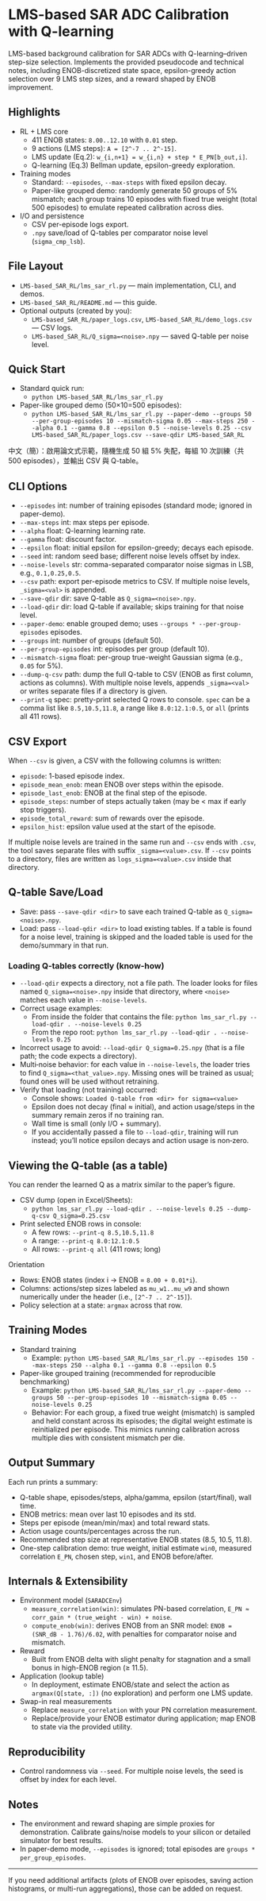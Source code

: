 # LMS-based SAR ADC Calibration with Q-learning

LMS-based background calibration for SAR ADCs with Q-learning–driven step-size selection. Implements the provided pseudocode and technical notes, including ENOB-discretized state space, epsilon-greedy action selection over 9 LMS step sizes, and a reward shaped by ENOB improvement.

## Highlights
- RL + LMS core
  - 411 ENOB states: `8.00..12.10` with `0.01` step.
  - 9 actions (LMS steps): `A = [2^-7 .. 2^-15]`.
  - LMS update (Eq.2): `w_{i,n+1} = w_{i,n} + step * E_PN[b_out,i]`.
  - Q-learning (Eq.3) Bellman update, epsilon-greedy exploration.
- Training modes
  - Standard: `--episodes`, `--max-steps` with fixed epsilon decay.
  - Paper-like grouped demo: randomly generate 50 groups of 5% mismatch; each group trains 10 episodes with fixed true weight (total 500 episodes) to emulate repeated calibration across dies.
- I/O and persistence
  - CSV per-episode logs export.
  - `.npy` save/load of Q-tables per comparator noise level (`sigma_cmp_lsb`).

## File Layout
- `LMS-based_SAR_RL/lms_sar_rl.py` — main implementation, CLI, and demos.
- `LMS-based_SAR_RL/README.md` — this guide.
- Optional outputs (created by you):
  - `LMS-based_SAR_RL/paper_logs.csv`, `LMS-based_SAR_RL/demo_logs.csv` — CSV logs.
  - `LMS-based_SAR_RL/Q_sigma=<noise>.npy` — saved Q-table per noise level.

## Quick Start
- Standard quick run:
  - `python LMS-based_SAR_RL/lms_sar_rl.py`
- Paper-like grouped demo (50×10=500 episodes):
  - `python LMS-based_SAR_RL/lms_sar_rl.py --paper-demo --groups 50 --per-group-episodes 10 --mismatch-sigma 0.05 --max-steps 250 --alpha 0.1 --gamma 0.8 --epsilon 0.5 --noise-levels 0.25 --csv LMS-based_SAR_RL/paper_logs.csv --save-qdir LMS-based_SAR_RL`

中文（簡）：啟用論文式示範，隨機生成 50 組 5% 失配，每組 10 次訓練（共 500 episodes），並輸出 CSV 與 Q-table。

## CLI Options
- `--episodes` int: number of training episodes (standard mode; ignored in paper-demo).
- `--max-steps` int: max steps per episode.
- `--alpha` float: Q-learning learning rate.
- `--gamma` float: discount factor.
- `--epsilon` float: initial epsilon for epsilon-greedy; decays each episode.
- `--seed` int: random seed base; different noise levels offset by index.
- `--noise-levels` str: comma-separated comparator noise sigmas in LSB, e.g., `0.1,0.25,0.5`.
- `--csv` path: export per-episode metrics to CSV. If multiple noise levels, `_sigma=<val>` is appended.
- `--save-qdir` dir: save Q-table as `Q_sigma=<noise>.npy`.
- `--load-qdir` dir: load Q-table if available; skips training for that noise level.
- `--paper-demo`: enable grouped demo; uses `--groups * --per-group-episodes` episodes.
- `--groups` int: number of groups (default 50).
- `--per-group-episodes` int: episodes per group (default 10).
- `--mismatch-sigma` float: per-group true-weight Gaussian sigma (e.g., `0.05` for 5%).
 - `--dump-q-csv` path: dump the full Q-table to CSV (ENOB as first column, actions as columns). With multiple noise levels, appends `_sigma=<val>` or writes separate files if a directory is given.
 - `--print-q` spec: pretty-print selected Q rows to console. `spec` can be a comma list like `8.5,10.5,11.8`, a range like `8.0:12.1:0.5`, or `all` (prints all 411 rows).

## CSV Export
When `--csv` is given, a CSV with the following columns is written:
- `episode`: 1-based episode index.
- `episode_mean_enob`: mean ENOB over steps within the episode.
- `episode_last_enob`: ENOB at the final step of the episode.
- `episode_steps`: number of steps actually taken (may be < max if early stop triggers).
- `episode_total_reward`: sum of rewards over the episode.
- `epsilon_hist`: epsilon value used at the start of the episode.

If multiple noise levels are trained in the same run and `--csv` ends with `.csv`, the tool saves separate files with suffix `_sigma=<value>.csv`. If `--csv` points to a directory, files are written as `logs_sigma=<value>.csv` inside that directory.

## Q-table Save/Load
- Save: pass `--save-qdir <dir>` to save each trained Q-table as `Q_sigma=<noise>.npy`.
- Load: pass `--load-qdir <dir>` to load existing tables. If a table is found for a noise level, training is skipped and the loaded table is used for the demo/summary in that run.

### Loading Q‑tables correctly (know‑how)
- `--load-qdir` expects a directory, not a file path. The loader looks for files named `Q_sigma=<noise>.npy` inside that directory, where `<noise>` matches each value in `--noise-levels`.
- Correct usage examples:
  - From inside the folder that contains the file: `python lms_sar_rl.py --load-qdir . --noise-levels 0.25`
  - From the repo root: `python lms_sar_rl.py --load-qdir . --noise-levels 0.25`
- Incorrect usage to avoid: `--load-qdir Q_sigma=0.25.npy` (that is a file path; the code expects a directory).
- Multi‑noise behavior: for each value in `--noise-levels`, the loader tries to find `Q_sigma=<that_value>.npy`. Missing ones will be trained as usual; found ones will be used without retraining.
- Verify that loading (not training) occurred:
  - Console shows: `Loaded Q-table from <dir> for sigma=<value>`
  - Epsilon does not decay (final ≈ initial), and action usage/steps in the summary remain zeros if no training ran.
  - Wall time is small (only I/O + summary).
  - If you accidentally passed a file to `--load-qdir`, training will run instead; you’ll notice epsilon decays and action usage is non‑zero.

## Viewing the Q‑table (as a table)
You can render the learned Q as a matrix similar to the paper’s figure.

- CSV dump (open in Excel/Sheets):
  - `python lms_sar_rl.py --load-qdir . --noise-levels 0.25 --dump-q-csv Q_sigma=0.25.csv`
- Print selected ENOB rows in console:
  - A few rows: `--print-q 8.5,10.5,11.8`
  - A range: `--print-q 8.0:12.1:0.5`
  - All rows: `--print-q all` (411 rows; long)

Orientation
- Rows: ENOB states (index i → ENOB = `8.00 + 0.01*i`).
- Columns: actions/step sizes labeled as `mu_w1..mu_w9` and shown numerically under the header (i.e., `[2^-7 .. 2^-15]`).
- Policy selection at a state: `argmax` across that row.

## Training Modes
- Standard training
  - Example: `python LMS-based_SAR_RL/lms_sar_rl.py --episodes 150 --max-steps 250 --alpha 0.1 --gamma 0.8 --epsilon 0.5`
- Paper-like grouped training (recommended for reproducible benchmarking)
  - Example: `python LMS-based_SAR_RL/lms_sar_rl.py --paper-demo --groups 50 --per-group-episodes 10 --mismatch-sigma 0.05 --noise-levels 0.25`
  - Behavior: For each group, a fixed true weight (mismatch) is sampled and held constant across its episodes; the digital weight estimate is reinitialized per episode. This mimics running calibration across multiple dies with consistent mismatch per die.

## Output Summary
Each run prints a summary:
- Q-table shape, episodes/steps, alpha/gamma, epsilon (start/final), wall time.
- ENOB metrics: mean over last 10 episodes and its std.
- Steps per episode (mean/min/max) and total reward stats.
- Action usage counts/percentages across the run.
- Recommended step size at representative ENOB states (8.5, 10.5, 11.8).
- One-step calibration demo: true weight, initial estimate `win0`, measured correlation `E_PN`, chosen step, `win1`, and ENOB before/after.

## Internals & Extensibility
- Environment model (`SARADCEnv`)
  - `measure_correlation(win)`: simulates PN-based correlation, `E_PN ≈ corr_gain * (true_weight - win) + noise`.
  - `compute_enob(win)`: derives ENOB from an SNR model: `ENOB = (SNR_dB - 1.76)/6.02`, with penalties for comparator noise and mismatch.
- Reward
  - Built from ENOB delta with slight penalty for stagnation and a small bonus in high-ENOB region (≥ 11.5).
- Application (lookup table)
  - In deployment, estimate ENOB/state and select the action as `argmax(Q[state, :])` (no exploration) and perform one LMS update.
- Swap-in real measurements
  - Replace `measure_correlation` with your PN correlation measurement.
  - Replace/provide your ENOB estimator during application; map ENOB to state via the provided utility.

## Reproducibility
- Control randomness via `--seed`. For multiple noise levels, the seed is offset by index for each level.

## Notes
- The environment and reward shaping are simple proxies for demonstration. Calibrate gains/noise models to your silicon or detailed simulator for best results.
- In paper-demo mode, `--episodes` is ignored; total episodes are `groups * per_group_episodes`.

---

If you need additional artifacts (plots of ENOB over episodes, saving action histograms, or multi-run aggregations), those can be added on request.
